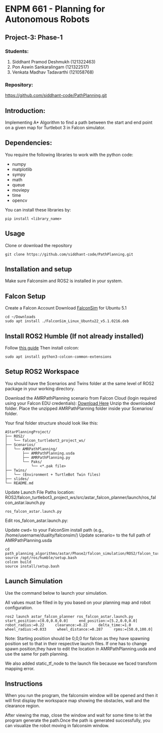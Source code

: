 # ENPM 661 - Planning for Autonomous Robots
## Project-3: Phase-1

### Students:

1) Siddhant Pramod Deshmukh (121322463)
2) Pon Aswin Sankaralingam (121322517)
3) Venkata Madhav Tadavarthi (121058768)

### Repository:
https://github.com/siddhant-code/PathPlanning.git

## Introduction:

Implementing A* Algorithm to find a path between the start and end point on a given map for Turtlebot 3 in Falcon simulator.

## Dependencies:

You require the following libraries to work with the python code:

- numpy
- matplotlib
- sympy
- math
- queue
- moviepy
- time
- opencv

You can install these libraries by:

```
pip install <library_name>
```

## Usage

Clone or download the repository

```
git clone https://github.com/siddhant-code/PathPlanning.git
```

## Installation and setup 

Make sure Falconsim and ROS2 is installed in your system.

## Falcon Setup

Create a Falcon Account
Download [FalconSim](https://falcon.duality.ai/auth?destination=/secure/downloads) for Ubuntu 5.1
```
cd ~/Downloads
sudo apt install ./FalconSim_Linux_Ubuntu22_v5.1.0216.deb
```

## Install ROS2 Humble (If not already installed)
Follow [this guide](https://docs.ros.org/en/humble/Installation.html) Then install colcon:

```
sudo apt install python3-colcon-common-extensions
```


## Setup ROS2 Workspace

You should have the Scenarios and Twins folder at the same level of ROS2 package in your working directory.

Download the AMRPathPlanning scenario from Falcon Cloud (login required using your Falcon EDU credentials):
[Download Here](https://falcon.duality.ai/auth?destination=/secure/scenarios/edit/a265f262-d751-452f-83f6-9713ef4f9c10)
Unzip the downloaded folder.
Place the unzipped AMRPathPlanning folder inside your Scenarios/ folder.

Your final folder structure should look like this:

```
AStarPlanningProject/
├── ROS2/
│   └── falcon_turtlebot3_project_ws/
├── Scenarios/
│   └── AMRPathPlanning/
│       ├── AMRPathPlanning.usda
│       ├── AMRPathPlanning.py
│       └── Paks/
│           └── <*.pak file>
├── Twins/
│   └── (Environment + TurtleBot Twin files)
├── slides/
└── README.md
```
Update Launch File Paths
location: ROS2/falcon_turtlebot3_project_ws/src/astar_falcon_planner/launch/ros_falcon_astar.launch.py

```
ros_falcon_astar.launch.py
```

Edit ros_falcon_astar.launch.py:

Update cwd= to your FalconSim install path (e.g., /home/username/duality/falconsim/)
Update scenario= to the full path of AMRPathPlanning.usda
```
cd path_planning_algorithms/astar/Phase2/falcon_simulation/ROS2/falcon_turtlebot3_project_ws/
source /opt/ros/humble/setup.bash
colcon build
source install/setup.bash
```

## Launch Simulation
Use the command below to launch your simulation.

All values must be filled in by you based on your planning map and robot configuration.

```
ros2 launch astar_falcon_planner ros_falcon_astar.launch.py     start_position:=[0.0,0.0,0.0]     end_position:=[5.2,0.0,0.0]     robot_radius:=0.22     clearance:=0.22     delta_time:=1.0     wheel_radius:=0.033     wheel_distance:=0.287     rpms:=[50.0,100.0]
```
Note: Starting position should be 0,0,0 for falcon as they have spawning position set to that in their respective launch files. If one has to change spawn position,they have to edit the location in AMRPathPlanning.usda and use the same for path planning.

We also added static_tf_node to the launch file because we faced transform mapping error.

## Instructions

When you run the program, the falconsim window will be opened and then it will first display the workspace map showing the obstacles, wall and the clearance region.

After viewing the map, close the window and wait for some time to let the program generate the path.Once the path is generated successfully, you can visualize the robot moving in falconsim window.
